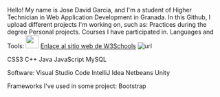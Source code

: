Hello!
My name is Jose David Garcia, and I'm a student of Higher Technician in Web Application Development in Granada.
In this Github, I upload different projects I'm working on, such as:
Practices during the degree
Personal projects.
Courses I have participated in.
Languages and Tools:
<img src="https://user-images.githubusercontent.com/108841509/227043553-01df19d7-d0f1-429e-a065-ca520b146fa1.png" width="30">
[Enlace al sitio web de W3Schools](https://www.w3schools.com/css/)
![url](https://www.w3schools.com/css/)

CSS3
C++
Java
JavaScript
MySQL

Software:
Visual Studio Code
IntelliJ Idea
Netbeans
Unity

Frameworks I've used in some project:
Bootstrap

